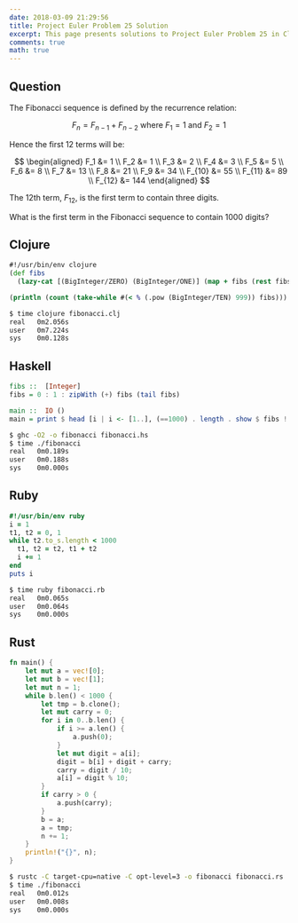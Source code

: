 ```yaml
---
date: 2018-03-09 21:29:56
title: Project Euler Problem 25 Solution
excerpt: This page presents solutions to Project Euler Problem 25 in Clojure, Haskell, Ruby and Rust.
comments: true
math: true
---
```



## Question

The Fibonacci sequence is defined by the recurrence relation:

$$F_n = F_{n-1} + F_{n-2} \text{ where } F_1 = 1 \text{ and } F_2 = 1$$

Hence the first 12 terms will be:

$$
\begin{aligned}
F_1 &= 1 \\
F_2 &= 1 \\
F_3 &= 2 \\
F_4 &= 3 \\
F_5 &= 5 \\
F_6 &= 8 \\
F_7 &= 13 \\
F_8 &= 21 \\
F_9 &= 34 \\
F_{10} &= 55 \\
F_{11} &= 89 \\
F_{12} &= 144
\end{aligned}
$$

The 12th term, $F_{12}$, is the first term to contain three digits.

What is the first term in the Fibonacci sequence to contain 1000 digits?






## Clojure

```clojure
#!/usr/bin/env clojure
(def fibs
  (lazy-cat [(BigInteger/ZERO) (BigInteger/ONE)] (map + fibs (rest fibs))))

(println (count (take-while #(< % (.pow (BigInteger/TEN) 999)) fibs)))
```


```bash
$ time clojure fibonacci.clj
real   0m2.056s
user   0m7.224s
sys    0m0.128s
```



## Haskell

```haskell
fibs ::  [Integer]
fibs = 0 : 1 : zipWith (+) fibs (tail fibs)

main ::  IO ()
main = print $ head [i | i <- [1..], (==1000) . length . show $ fibs !! i]
```


```bash
$ ghc -O2 -o fibonacci fibonacci.hs
$ time ./fibonacci
real   0m0.189s
user   0m0.188s
sys    0m0.000s
```



## Ruby

```ruby
#!/usr/bin/env ruby
i = 1
t1, t2 = 0, 1
while t2.to_s.length < 1000
  t1, t2 = t2, t1 + t2
  i += 1
end
puts i
```


```bash
$ time ruby fibonacci.rb
real   0m0.065s
user   0m0.064s
sys    0m0.000s
```



## Rust

```rust
fn main() {
    let mut a = vec![0];
    let mut b = vec![1];
    let mut n = 1;
    while b.len() < 1000 {
        let tmp = b.clone();
        let mut carry = 0;
        for i in 0..b.len() {
            if i >= a.len() {
                a.push(0);
            }
            let mut digit = a[i];
            digit = b[i] + digit + carry;
            carry = digit / 10;
            a[i] = digit % 10;
        }
        if carry > 0 {
            a.push(carry);
        }
        b = a;
        a = tmp;
        n += 1;
    }
    println!("{}", n);
}
```


```bash
$ rustc -C target-cpu=native -C opt-level=3 -o fibonacci fibonacci.rs
$ time ./fibonacci
real   0m0.012s
user   0m0.008s
sys    0m0.000s
```


